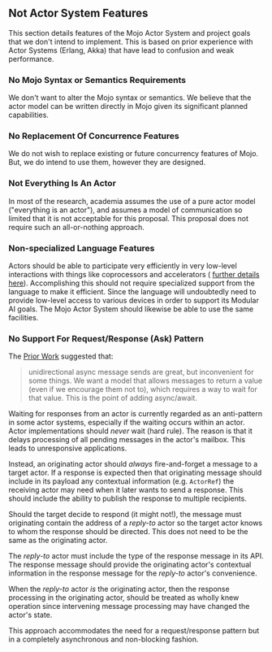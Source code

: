 ## Not Actor System Features 
This section details features of the Mojo Actor System and project goals
that we don't intend to implement. This is based on prior experience with Actor
Systems (Erlang, Akka) that have lead to confusion and weak performance.

### No Mojo Syntax or Semantics Requirements
We don't want to alter the Mojo syntax or semantics. We believe that
the actor model can be written directly in Mojo given its significant
planned capabilities.

### No Replacement Of Concurrence Features
We do not wish to replace existing or future concurrency features of Mojo.
But, we do intend to use them, however they are designed.

### Not Everything Is An Actor
In most of the research, academia assumes the use of a pure actor model
("everything is an actor"), and assumes a model of communication so
limited that it is not acceptable for this proposal.  This proposal does
not require such an all-or-nothing approach.

### Non-specialized Language Features
Actors should be able to participate very efficiently in very
low-level interactions with things like coprocessors and accelerators (
[further details here](actor-system-features.md#signals-asynch-io-gpu-dsp-asics-and-accelerators-are-actors)).
Accomplishing this should not require specialized support from the language to
make it efficient. Since the language will undoubtedly need to provide low-level
access to various devices in order to support its Modular AI goals. The Mojo
Actor System should likewise be able to use the same facilities.

### No Support For Request/Response (Ask) Pattern
The [Prior Work](https://gist.github.com/lattner/31ed37682ef1576b16bca1432ea9f782)
suggested that:
> unidirectional async message sends are great, but inconvenient for some
> things.  We want a model that allows messages to return a value (even if
> we encourage them not to), which requires a way to wait for that value.
> This is the point of adding async/await.

Waiting for responses from an actor is currently regarded as an anti-pattern
in some actor systems, especially if the waiting occurs within an actor. Actor
implementations should *never* wait (hard rule). The reason is that it
delays processing of all pending messages in the actor's mailbox.
This leads to unresponsive applications.

Instead, an originating actor should *always* fire-and-forget a message to
a target actor. If a response is expected then that originating message should
include in its payload any contextual information (e.g. `ActorRef`) the
receiving actor may need when it later wants to send a response. This should
include the ability to publish the response to multiple recipients.

Should the target decide to respond (it might not!), the message must
originating contain the address of a *reply-to* actor so the target
actor knows to whom the response should be directed. This does not
need to be the same as the originating actor.

The *reply-to* actor must include the type of the response message in
its API. The response message should provide the originating actor's
contextual information in the response message for the *reply-to*
actor's convenience.

When the *reply-to* actor _is_ the originating actor, then the
response processing in the originating actor, should be treated as
wholly knew operation since intervening message processing may have
changed the actor's state.

This approach accommodates the need for a request/response pattern
but in a completely asynchronous and non-blocking fashion.

